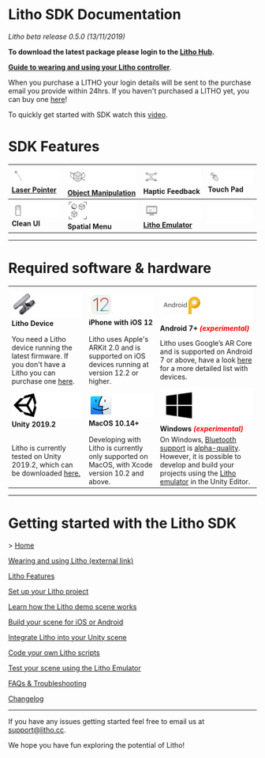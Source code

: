 # Litho SDK Documentation

_Litho beta release 0.5.0 (13/11/2019)_

**To download the latest package please login to the [Litho Hub](https://developer.litho.cc/page/download-sdk/4).**

[**Guide to wearing and using your Litho controller**](https://www.litho.cc/pages/using-litho).

When you purchase a LITHO your login details will be sent to the purchase email you provide within 24hrs. If you haven't purchased a LITHO yet, you can buy one [here](https://www.litho.cc/buy)!

To quickly get started with SDK watch this [video](https://vimeo.com/368558994).

# SDK Features
 |[![](Images/Features/Laser.png)  **Laser Pointer**](Manual/UnityScripting.md#pointer) | [![](Images/Features/Manipulate.png)  **Object Manipulation**](Manual/UnityScripting.md#basic-interaction-components) | [![](Images/Features/Haptics.png)](#) **Haptic Feedback** | [![](Images/Features/TouchInput.png)](#) **Touch Pad** |
 | :--- | :--- | :--- | :--- |
 |[![](Images/Features/CleanUI.png)](#) **Clean UI** | [![](Images/Features/SpatialUI2.png)](#) **Spatial Menu** | [![](Images/Features/Emulator.png)  **Litho Emulator**](Features/LithoEmulator.md)| [![](Images/Icons/Blank.png)](#)|

 ---

# Required software & hardware
| | | |
| :--- | :--- | :--- |
 |[![Litho](Images/Icons/litho.png)](#) **Litho Device**| [![iOS](Images/Icons/ios.png)](#) **iPhone with iOS 12**| [![Android](Images/Icons/Android.png)](#) **Android 7+ <span style="color:red">*(experimental)*</span>** |
| You need a Litho device running the latest firmware. If you don't have a Litho you can purchase one [here](https://www.litho.cc/buy). | Litho uses Apple's ARKit 2.0 and is supported on iOS devices running at version 12.2 or higher.| Litho uses Google’s AR Core and is supported on Android 7 or above, have a look [here](https://developers.google.com/ar/discover/supported-devices) for a more detailed list with devices.  |
|[![Unity](Images/Icons/unity.png)](#) **Unity 2019.2**|[![MacOS 10.14+](Images/Icons/macos.png)](#)**MacOS 10.14+** | [![Windows](Images/Icons/windows.png)](#) **Windows <span style="color:red">*(experimental)*</span>**| 
|Litho is currently tested on Unity 2019.2, which can be downloaded [here.](https://unity3d.com/get-unity/download/archive) | Developing with Litho is currently only supported on MacOS, with Xcode version 10.2 and above.| On Windows, [Bluetooth support](Alpha/Windows.md) is [alpha-quality](Alpha/README.md). However, it is possible to develop and build your projects using the [Litho emulator](Features/LithoEmulator.md) in the Unity Editor.|

---

# Getting started with the Litho SDK

\> [Home](README.md)

[Wearing and using Litho (external link)](https://www.litho.cc/pages/using-litho)

[Litho Features](Features/README.md)

[Set up your Litho project](Manual/ProjectSetup.md)

[Learn how the Litho demo scene works](Manual/DemoScene.md)

[Build your scene for iOS or Android](Manual/BuildInstructions.md)

[Integrate Litho into your Unity scene](Manual/UnityIntegration.md)

[Code your own Litho scripts](Manual/UnityScripting.md)

[Test your scene using the Litho Emulator](Features/LithoEmulator.md)

[FAQs & Troubleshooting](FAQ.md)

[Changelog](Changelog.md)

---

If you have any issues getting started feel free to email us at [support@litho.cc](mailto:support@litho.cc).

We hope you have fun exploring the potential of Litho!

